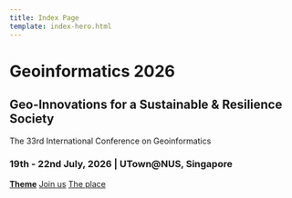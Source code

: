 ```yaml
---
title: Index Page
template: index-hero.html
---
```


<div class="hero-body">
  <div class="container">
  <h1 class="title is-size-2 is-size-1-widescreen" >Geoinformatics 2026</h1>

  <h2 class="subtitle is-size-3 is-size-2-widescreen">Geo-Innovations for a Sustainable & Resilience Society</h2>

  <p class="subtitle is-size-4 is-size-3-widescreen">The 33rd International Conference on Geoinformatics</p>

  <h3 class="title is-size-4 is-size-3-widescreen">19th - 22nd July, 2026 | UTown@NUS, Singapore</h3>

  <div class="level mt-6">
  <a class="button is-size-4 has-text-white has-background-dark" href="About/#geo-innovations-for-a-sustainable-and-resilient-society"><strong>Theme</strong></a>
  <a class="button is-size-4 has-text-white has-background-dark" href="Participation">Join us</a>
  <a class="button is-size-4 has-text-white has-background-dark" href="Venue">The place</a>
  </div>
  </div>
</div>
